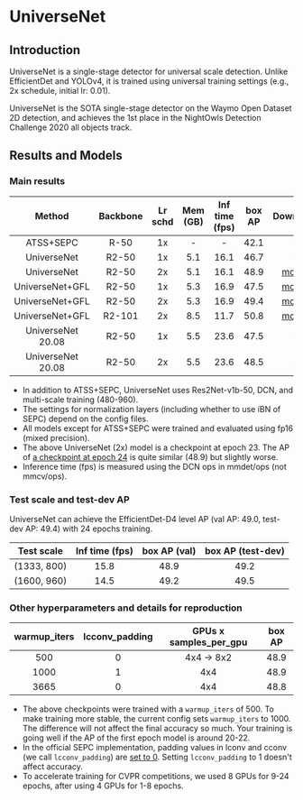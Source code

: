 # UniverseNet


## Introduction

UniverseNet is a single-stage detector for universal scale detection. Unlike EfficientDet and YOLOv4, it is trained using universal training settings (e.g., 2x schedule, initial lr: 0.01).

UniverseNet is the SOTA single-stage detector on the Waymo Open Dataset 2D detection, and achieves the 1st place in the NightOwls Detection Challenge 2020 all objects track.


## Results and Models

### Main results

|      Method       | Backbone | Lr schd | Mem (GB) | Inf time (fps) | box AP |                                                                          Download                                                                           |
| :---------------: | :------: | :-----: | :------: | :------------: | :----: | :---------------------------------------------------------------------------------------------------------------------------------------------------------: |
|     ATSS+SEPC     |   R-50   |   1x    |    -     |       -        |  42.1  |                                                                              -                                                                              |
|    UniverseNet    |  R2-50   |   1x    |   5.1    |      16.1      |  46.7  |                                                                              -                                                                              |
|    UniverseNet    |  R2-50   |   2x    |   5.1    |      16.1      |  48.9  |   [model](https://github.com/shinya7y/UniverseNet/releases/download/20.06/universenet50_fp16_8x2_mstrain_480_960_2x_coco_20200523_epoch_23-f9f426a3.pth)    |
|  UniverseNet+GFL  |  R2-50   |   1x    |   5.3    |      16.9      |  47.5  | [model](https://github.com/shinya7y/UniverseNet/releases/download/20.07/universenet50_gfl_fp16_4x4_mstrain_480_960_1x_coco_20200708_epoch_12-68bb73b9.pth)  |
|  UniverseNet+GFL  |  R2-50   |   2x    |   5.3    |      16.9      |  49.4  | [model](https://github.com/shinya7y/UniverseNet/releases/download/20.07/universenet50_gfl_fp16_4x4_mstrain_480_960_2x_coco_20200729_epoch_24-c9308e66.pth)  |
|  UniverseNet+GFL  |  R2-101  |   2x    |   8.5    |      11.7      |  50.8  | [model](https://github.com/shinya7y/UniverseNet/releases/download/20.07/universenet101_gfl_fp16_4x4_mstrain_480_960_2x_coco_20200716_epoch_24-1b9a1241.pth) |
| UniverseNet 20.08 |  R2-50   |   1x    |   5.5    |      23.6      |  47.5  |                                                                              -                                                                              |
| UniverseNet 20.08 |  R2-50   |   2x    |   5.5    |      23.6      |  48.5  |                                                                              -                                                                              |

- In addition to ATSS+SEPC, UniverseNet uses Res2Net-v1b-50, DCN, and multi-scale training (480-960).
- The settings for normalization layers (including whether to use iBN of SEPC) depend on the config files.
- All models except for ATSS+SEPC were trained and evaluated using fp16 (mixed precision).
- The above UniverseNet (2x) model is a checkpoint at epoch 23. The AP of [a checkpoint at epoch 24](https://github.com/shinya7y/UniverseNet/releases/download/20.06/universenet50_fp16_8x2_mstrain_480_960_2x_coco_20200523_epoch_24-726c5c93.pth) is quite similar (48.9) but slightly worse.
- Inference time (fps) is measured using the DCN ops in mmdet/ops (not mmcv/ops).


### Test scale and test-dev AP

UniverseNet can achieve the EfficientDet-D4 level AP (val AP: 49.0, test-dev AP: 49.4) with 24 epochs training.

| Test scale  | Inf time (fps) | box AP (val) | box AP (test-dev) |
| :---------: | :------------: | :----------: | :---------------: |
| (1333, 800) |      15.8      |     48.9     |       49.2        |
| (1600, 960) |      14.5      |     49.2     |       49.5        |

<!-- (1333, 800)
0.489 0.675 0.535 0.323 0.534 0.633
0.492 0.679 0.535 0.306 0.528 0.621
-->
<!-- (1600, 960)
0.492 0.677 0.538 0.342 0.535 0.624
0.495 0.683 0.540 0.320 0.530 0.603
-->


### Other hyperparameters and details for reproduction

| warmup_iters | lcconv_padding | GPUs x samples_per_gpu | box AP |
| :----------: | :------------: | :--------------------: | :----: |
|     500      |       0        |       4x4 -> 8x2       |  48.9  |
|     1000     |       1        |          4x4           |  48.9  |
|     3665     |       0        |          4x4           |  48.8  |

- The above checkpoints were trained with a `warmup_iters` of 500.
  To make training more stable, the current config sets `warmup_iters` to 1000. The difference will not affect the final accuracy so much.
  Your training is going well if the AP of the first epoch model is around 20-22.
- In the official SEPC implementation, padding values in lconv and cconv (we call `lcconv_padding`) are [set to 0](https://github.com/jshilong/SEPC/issues/13).
  Setting `lcconv_padding` to 1 doesn't affect accuracy.
- To accelerate training for CVPR competitions, we used 8 GPUs for 9-24 epochs, after using 4 GPUs for 1-8 epochs.
